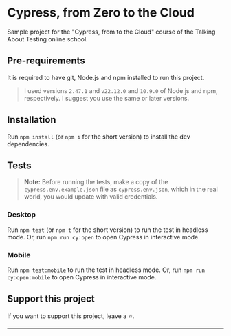 # Cypress, from Zero to the Cloud

Sample project for the "Cypress, from to the Cloud" course of the Talking About Testing online school.

## Pre-requirements

It is required to have git, Node.js and npm installed to run this project.

> I used versions `2.47.1` and `v22.12.0` and `10.9.0` of Node.js and npm, respectively. I suggest you use the same or later versions.

## Installation

Run `npm install` (or `npm i` for the short version) to install the dev dependencies.

## Tests

> **Note:** Before running the tests, make a copy of the `cypress.env.example.json` file as `cypress.env.json`, which in the real world, you would update with valid credentials.
>

### Desktop

Run `npm test` (or `npm t` for the short version) to run the test in headless mode.
Or, run `npm run cy:open` to open Cypress in interactive mode.

### Mobile

Run `npm test:mobile` to run the test in headless mode.
Or, run `npm run cy:open:mobile` to open Cypress in interactive mode.

## Support this project

If you want to support this project, leave a ⭐.

___


